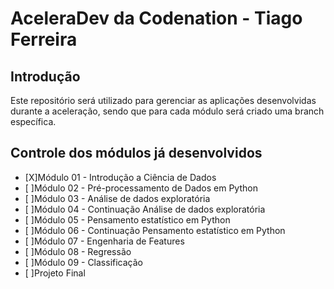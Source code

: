 # AceleraDev da Codenation - Tiago Ferreira
## Introdução
Este repositório será utilizado para gerenciar as aplicações desenvolvidas durante a aceleração, sendo que para cada módulo será criado uma branch específica. 

## Controle dos módulos já desenvolvidos
- [X]Módulo 01 - Introdução a Ciência de Dados
- [ ]Módulo 02 - Pré-processamento de Dados em Python
- [ ]Módulo 03 - Análise de dados exploratória
- [ ]Módulo 04 - Continuação Análise de dados exploratória
- [ ]Módulo 05 - Pensamento estatístico em Python
- [ ]Módulo 06 - Continuação Pensamento estatístico em Python
- [ ]Módulo 07 - Engenharia de Features
- [ ]Módulo 08 - Regressão
- [ ]Módulo 09 - Classificação
- [ ]Projeto Final
